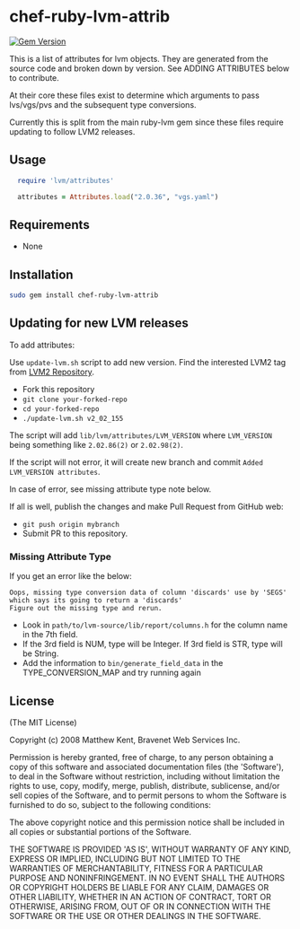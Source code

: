 # chef-ruby-lvm-attrib

[![Gem Version](https://badge.fury.io/rb/chef-ruby-lvm-attrib.svg)](https://badge.fury.io/rb/chef-ruby-lvm-attrib)

This is a list of attributes for lvm objects. They are generated from the source code and broken down by version. See ADDING ATTRIBUTES below to contribute.

At their core these files exist to determine which arguments to pass lvs/vgs/pvs and the subsequent type conversions.

Currently this is split from the main ruby-lvm gem since these files require updating to follow LVM2 releases.

## Usage

```ruby
  require 'lvm/attributes'

  attributes = Attributes.load("2.0.36", "vgs.yaml")
```

## Requirements

- None

## Installation

```bash
sudo gem install chef-ruby-lvm-attrib
```

## Updating for new LVM releases

To add attributes:

Use `update-lvm.sh` script to add new version. Find the interested LVM2 tag from [LVM2 Repository](https://sourceware.org/git/?p=lvm2.git).

- Fork this repository
- `git clone your-forked-repo`
- `cd your-forked-repo`
- `./update-lvm.sh v2_02_155`

The script will add `lib/lvm/attributes/LVM_VERSION` where `LVM_VERSION` being something like `2.02.86(2)` or `2.02.98(2)`.

If the script will not error, it will create new branch and commit `Added LVM_VERSION attributes`.

In case of error, see missing attribute type note below.

If all is well, publish the changes and make Pull Request from GitHub web:

- `git push origin mybranch`
- Submit PR to this repository.

### Missing Attribute Type

If you get an error like the below:

```
Oops, missing type conversion data of column 'discards' use by 'SEGS' which says its going to return a 'discards'
Figure out the missing type and rerun.
```

- Look in `path/to/lvm-source/lib/report/columns.h` for the column name in the 7th field.
- If the 3rd field is NUM, type will be Integer. If 3rd field is STR, type will be String.
- Add the information to `bin/generate_field_data` in the TYPE_CONVERSION_MAP and try running again

## License

(The MIT License)

Copyright (c) 2008 Matthew Kent, Bravenet Web Services Inc.

Permission is hereby granted, free of charge, to any person obtaining a copy of this software and associated documentation files (the 'Software'), to deal in the Software without restriction, including without limitation the rights to use, copy, modify, merge, publish, distribute, sublicense, and/or sell copies of the Software, and to permit persons to whom the Software is furnished to do so, subject to the following conditions:

The above copyright notice and this permission notice shall be included in all copies or substantial portions of the Software.

THE SOFTWARE IS PROVIDED 'AS IS', WITHOUT WARRANTY OF ANY KIND, EXPRESS OR IMPLIED, INCLUDING BUT NOT LIMITED TO THE WARRANTIES OF MERCHANTABILITY, FITNESS FOR A PARTICULAR PURPOSE AND NONINFRINGEMENT. IN NO EVENT SHALL THE AUTHORS OR COPYRIGHT HOLDERS BE LIABLE FOR ANY CLAIM, DAMAGES OR OTHER LIABILITY, WHETHER IN AN ACTION OF CONTRACT, TORT OR OTHERWISE, ARISING FROM, OUT OF OR IN CONNECTION WITH THE SOFTWARE OR THE USE OR OTHER DEALINGS IN THE SOFTWARE.
